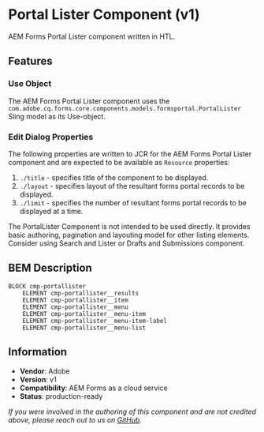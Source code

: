 <!--
Copyright 2025 Adobe

Licensed under the Apache License, Version 2.0 (the "License");
you may not use this file except in compliance with the License.
You may obtain a copy of the License at

    http://www.apache.org/licenses/LICENSE-2.0

Unless required by applicable law or agreed to in writing, software
distributed under the License is distributed on an "AS IS" BASIS,
WITHOUT WARRANTIES OR CONDITIONS OF ANY KIND, either express or implied.
See the License for the specific language governing permissions and
limitations under the License.
-->
Portal Lister Component  (v1)
====
AEM Forms Portal Lister component written in HTL.

## Features

### Use Object
The AEM Forms Portal Lister component uses the `com.adobe.cq.forms.core.components.models.formsportal.PortalLister` Sling model as its Use-object.

### Edit Dialog Properties
The following properties are written to JCR for the AEM Forms Portal Lister component and are expected to be available as `Resource` properties:
1. `./title` - specifies title of the component to be displayed.
2. `./layout` - specifies layout of the resultant forms portal records to be displayed.
3. `./limit` - specifies the number of resultant forms portal records to be displayed at a time.

The PortalLister Component is not intended to be used directly. It provides basic authoring, pagination and layouting model for other listing elements.
Consider using Search and Lister or Drafts and Submissions component.

## BEM Description
```
BLOCK cmp-portallister
    ELEMENT cmp-portallister__results
    ELEMENT cmp-portallister__item
    ELEMENT cmp-portallister__menu
    ELEMENT cmp-portallister__menu-item
    ELEMENT cmp-portallister__menu-item-label
    ELEMENT cmp-portallister__menu-list
```

## Information
* **Vendor**: Adobe
* **Version**: v1
* **Compatibility**: AEM Forms as a cloud service
* **Status**: production-ready

_If you were involved in the authoring of this component and are not credited above, please reach out to us on [GitHub](https://github.com/adobe/aem-core-forms-components)._
